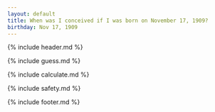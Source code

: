 ```yaml
---
layout: default
title: When was I conceived if I was born on November 17, 1909?
birthday: Nov 17, 1909
---
```


{% include header.md %}

{% include guess.md %}

{% include calculate.md %}

{% include safety.md %}

{% include footer.md %}



